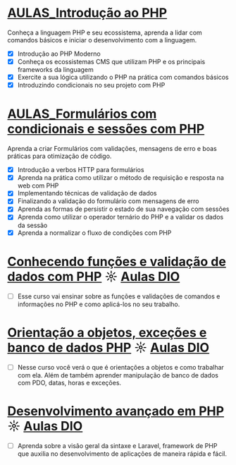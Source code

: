 # [AULAS_Introdução ao PHP](https://github.com/kakanew/DIO_PHP/tree/master/AULAS_Introducao_PHP)

Conheça a linguagem PHP e seu ecossistema, aprenda a lidar com comandos básicos e iniciar o desenvolvimento com a linguagem.

- [x] Introdução ao PHP Moderno
- [x] Conheça os ecossistemas CMS que utilizam PHP e os principais frameworks da linguagem
- [x] Exercite a sua lógica utilizando o PHP na prática com comandos básicos
- [x] Introduzindo condicionais no seu projeto com PHP

# [AULAS_Formulários com condicionais e sessões com PHP](https://github.com/kakanew/DIO_PHP/tree/master/AULAS_Formularios_condicionais_sessoes_PHP)

Aprenda a criar Formulários com validações, mensagens de erro e boas práticas para otimização de código.

- [x] Introdução a verbos HTTP para formulários
- [x] Aprenda na prática como utilizar o método de requisição e resposta na web com PHP
- [x] Implementando técnicas de validação de dados
- [x] Finalizando a validação do formulário com mensagens de erro
- [x] Aprenda as formas de persistir o estado de sua navegação com sessões
- [x] Aprenda como utilizar o operador ternário do PHP e a validar os dados da sessão
- [x] Aprenda a normalizar o fluxo de condições com PHP

# [Conhecendo funções e validação de dados com PHP](#) ☼ [Aulas DIO](#)

- [ ] Esse curso vai ensinar sobre as funções e validações de comandos e informações no PHP e como aplicá-los no seu trabalho.


# [Orientação a objetos, exceções e banco de dados PHP](#) ☼ [Aulas DIO](#)

- [ ] Nesse curso você verá o que é orientações a objetos e como trabalhar com ela. Além de também aprender manipulação de banco de dados com PDO, datas, horas e exceções.


# [Desenvolvimento avançado em PHP](#) ☼ [Aulas DIO](#)

- [ ] Aprenda sobre a visão geral da sintaxe e Laravel, framework de PHP que auxilia no desenvolvimento de aplicações de maneira rápida e fácil.